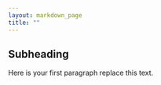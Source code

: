 ```yaml
---
layout: markdown_page
title: ""
---
```

## Subheading

Here is your first paragraph replace this text.